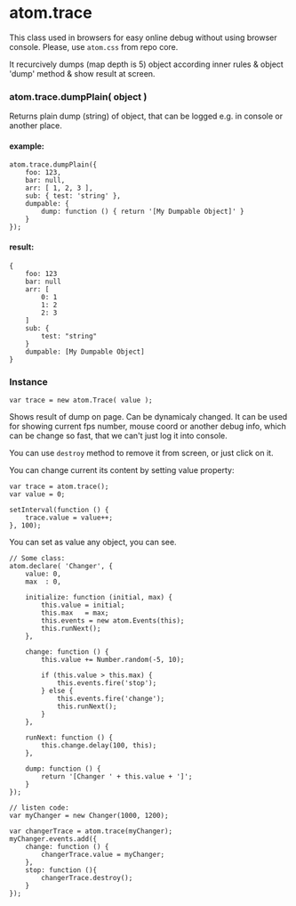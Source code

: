 atom.trace
==========

This class used in browsers for easy online debug without using browser console. Please, use `atom.css` from repo core.

It recurcively dumps (map depth is 5) object according inner rules & object 'dump' method & show result at screen.

### atom.trace.dumpPlain( object )

Returns plain dump (string) of object, that can be logged e.g. in console or another place.

#### example:

	atom.trace.dumpPlain({
		foo: 123,
		bar: null,
		arr: [ 1, 2, 3 ],
		sub: { test: 'string' },
		dumpable: {
			dump: function () { return '[My Dumpable Object]' }
		}
	});

#### result:

	{
		foo: 123
		bar: null
		arr: [
			0: 1
			1: 2
			2: 3
		]
		sub: {
			test: "string"
		}
		dumpable: [My Dumpable Object]
	}

### Instance

	var trace = new atom.Trace( value );

Shows result of dump on page. Can be dynamicaly changed. It can be used for showing current fps number, mouse coord or another debug info, which can be change so fast, that we can't just log it into console.

You can use `destroy` method to remove it from screen, or just click on it.

You can change current its content by setting value property:

	var trace = atom.trace();
	var value = 0;

	setInterval(function () {
		trace.value = value++;
	}, 100);

You can set as value any object, you can see.

	// Some class:
	atom.declare( 'Changer', {
		value: 0,
		max  : 0,
	
		initialize: function (initial, max) {
			this.value = initial;
			this.max   = max;
			this.events = new atom.Events(this);
			this.runNext();
		},
		
		change: function () {
			this.value += Number.random(-5, 10);
			
			if (this.value > this.max) {
				this.events.fire('stop');
			} else {
				this.events.fire('change');
				this.runNext();
			}
		},
		
		runNext: function () {
			this.change.delay(100, this);
		},
		
		dump: function () {
			return '[Changer ' + this.value + ']';
		}
	});
	
	// listen code:
	var myChanger = new Changer(1000, 1200);
	
	var changerTrace = atom.trace(myChanger);
	myChanger.events.add({
		change: function () {
			changerTrace.value = myChanger;
		},
		stop: function (){
			changerTrace.destroy();
		}
	});
	
	
	